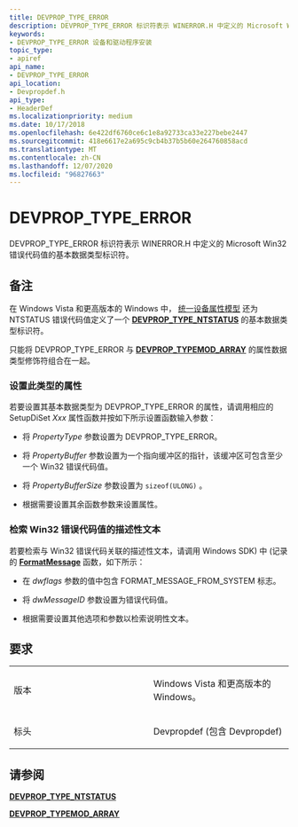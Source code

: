 ```yaml
---
title: DEVPROP_TYPE_ERROR
description: DEVPROP_TYPE_ERROR 标识符表示 WINERROR.H 中定义的 Microsoft Win32 错误代码值的基本数据类型标识符。
keywords:
- DEVPROP_TYPE_ERROR 设备和驱动程序安装
topic_type:
- apiref
api_name:
- DEVPROP_TYPE_ERROR
api_location:
- Devpropdef.h
api_type:
- HeaderDef
ms.localizationpriority: medium
ms.date: 10/17/2018
ms.openlocfilehash: 6e422df6760ce6c1e8a92733ca33e227bebe2447
ms.sourcegitcommit: 418e6617e2a695c9cb4b37b5b60e264760858acd
ms.translationtype: MT
ms.contentlocale: zh-CN
ms.lasthandoff: 12/07/2020
ms.locfileid: "96827663"
---
```

# <a name="devprop_type_error"></a>DEVPROP_TYPE_ERROR


DEVPROP_TYPE_ERROR 标识符表示 WINERROR.H 中定义的 Microsoft Win32 错误代码值的基本数据类型标识符。

<a name="remarks"></a>备注
-------

在 Windows Vista 和更高版本的 Windows 中， [统一设备属性模型](./unified-device-property-model--windows-vista-and-later-.md) 还为 NTSTATUS 错误代码值定义了一个 [**DEVPROP_TYPE_NTSTATUS**](devprop-type-ntstatus.md) 的基本数据类型标识符。

只能将 DEVPROP_TYPE_ERROR 与 [**DEVPROP_TYPEMOD_ARRAY**](devprop-typemod-array.md) 的属性数据类型修饰符组合在一起。

### <a name="setting-a-property-of-this-type"></a>设置此类型的属性

若要设置其基本数据类型为 DEVPROP_TYPE_ERROR 的属性，请调用相应的 SetupDiSet *Xxx* 属性函数并按如下所示设置函数输入参数：

-   将 *PropertyType* 参数设置为 DEVPROP_TYPE_ERROR。

-   将 *PropertyBuffer* 参数设置为一个指向缓冲区的指针，该缓冲区可包含至少一个 Win32 错误代码值。

-   将 *PropertyBufferSize* 参数设置为 `sizeof(ULONG)` 。

-   根据需要设置其余函数参数来设置属性。

### <a name="retrieving-the-descriptive-text-for-a-win32-error-code-value"></a>检索 Win32 错误代码值的描述性文本

若要检索与 Win32 错误代码关联的描述性文本，请调用 Windows SDK) 中 (记录的 [**FormatMessage**](/windows/win32/api/winbase/nf-winbase-formatmessage) 函数，如下所示：

-   在 *dwflags* 参数的值中包含 FORMAT_MESSAGE_FROM_SYSTEM 标志。

-   将 *dwMessageID* 参数设置为错误代码值。

-   根据需要设置其他选项和参数以检索说明性文本。

<a name="requirements"></a>要求
------------

<table>
<colgroup>
<col width="50%" />
<col width="50%" />
</colgroup>
<tbody>
<tr class="odd">
<td align="left"><p>版本</p></td>
<td align="left"><p>Windows Vista 和更高版本的 Windows。</p></td>
</tr>
<tr class="even">
<td align="left"><p>标头</p></td>
<td align="left">Devpropdef (包含 Devpropdef) </td>
</tr>
</tbody>
</table>

## <a name="see-also"></a>请参阅


[**DEVPROP_TYPE_NTSTATUS**](devprop-type-ntstatus.md)

[**DEVPROP_TYPEMOD_ARRAY**](devprop-typemod-array.md)

 

